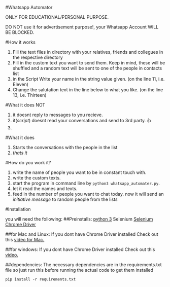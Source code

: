 #Whatsapp Automator

ONLY FOR EDUCATIONAL/PERSONAL PURPOSE.

DO NOT use it for advertisement purpose!, your Whatsapp Account WILL BE BLOCKED.

#How it works
1. Fill the text files in directory with your relatives, friends and collegues in the respective directory
2. Fill in the custom text you want to send them. Keep in mind, these will be shuffled and a random text will be sent to one of the people in contacts list
3. in the Script Write your name in the string value given. (on the line 11, i.e. Eleven)
4. Change the salutation text in the line below to what you like. (on the line 13, i.e. Thirteen)

#What it does NOT
1. it doesnt reply to messages to you recieve.
2. it(*script*) doesnt read your conversations and send to 3rd party. :+1:
3. 

#What it does
1. Starts the conversations with the people in the list
2. *thats it*

#How do you work it?
1. write the name of people you want to be in constant touch with.
2. write the custom texts.
3. start the program in command line by `python3 whatsapp_automater.py`.
4. let it read the names and texts.
5. feed in the number of people you want to chat today.
now it will send an *initiative message* to random people from the list*s*

#Installation

you will need the following:
##Preinstalls:
[python 3](https://www.python.org/ftp/python/3.6.0/python-3.6.0-macosx10.6.pkg)
Selenium
[Selenium Chrome Driver](https://sites.google.com/a/chromium.org/chromedriver/downloads)


##for Mac and Linux:
If you dont have Chrome Driver installed 
Check out this [video for Mac.](https://www.youtube.com/watch?v=XFVXaC41Xac)

##for windows:
If you dont have Chrome Driver installed 
Check out this [video.](https://www.youtube.com/watch?v=bhYulVzYRng)

##dependencies:
The necessary dependencies are in the requirements.txt file so just run this before running the actual code to get them installed
```
pip install -r requirements.txt
```


